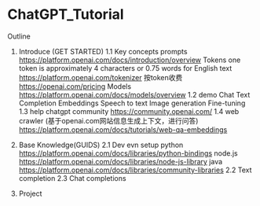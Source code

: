 # ChatGPT_Tutorial

Outline
1. Introduce (GET STARTED)
    1.1 Key concepts
        prompts
            https://platform.openai.com/docs/introduction/overview
        Tokens
            one token is approximately 4 characters or 0.75 words for English text
            https://platform.openai.com/tokenizer
            按token收费
            https://openai.com/pricing
        Models
            https://platform.openai.com/docs/models/overview
    1.2 demo
        Chat
        Text Completion
        Embeddings
        Speech to text
        Image generation
        Fine-tuning
    1.3 help
        chatgpt
        community
            https://community.openai.com/
    1.4 web crawler (基于openai.com网站信息生成上下文，进行问答)
        https://platform.openai.com/docs/tutorials/web-qa-embeddings
        
2. Base Knowledge(GUIDS)
    2.1 Dev evn setup
        python
            https://platform.openai.com/docs/libraries/python-bindings
        node.js
            https://platform.openai.com/docs/libraries/node-js-library
        java
            https://platform.openai.com/docs/libraries/community-libraries
    2.2 Text completion
    2.3 Chat completions
3. Project
